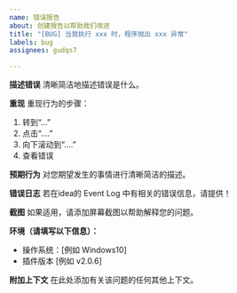 ```yaml
---
name: 错误报告
about: 创建报告以帮助我们改进
title: "[BUG] 当我执行 xxx 时，程序抛出 xxx 异常"
labels: bug
assignees: gudqs7

---
```


**描述错误**
清晰简洁地描述错误是什么。

**重现**
重现行为的步骤：
1. 转到“...”
2. 点击“....”
3. 向下滚动到“....”
4. 查看错误

**预期行为**
对您期望发生的事情进行清晰简洁的描述。

**错误日志**
若在idea的 Event Log 中有相关的错误信息，请提供！

**截图**
如果适用，请添加屏幕截图以帮助解释您的问题。

**环境（请填写以下信息）：**
  - 操作系统：[例如 Windows10]
  - 插件版本 [例如 v2.0.6]


**附加上下文**
在此处添加有关该问题的任何其他上下文。
